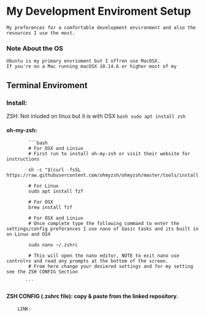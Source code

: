 # My Development Enviroment Setup
    My preferences for a comfortable development environment and also the resources I use the most.
### Note About the OS                                                                                                                                             
    Ubuntu is my primary envrioment but I offren use MacOSX.
    If you're on a Mac running macOSX 10.14.6 or higher most of my 
 
## Terminal Enviroment                                                                                                                                                                                                                                                                                                            
### Install:                                                                                                                                                                                                                                                                                                                
 ZSH: Not inluded on linux but it is with OSX
            ```bash
            sudo apt install zsh
            ```                                                                                                                                                                                                                                                                                          
   #### oh-my-zsh:                                                                                                                                                                                                                                                                                                    
            ```bash
            # For OSX and Liniux
            # First run to install oh-my-zsh or visit their website for instructions 
            
            sh -c "$(curl -fsSL https://raw.githubusercontent.com/ohmyzsh/ohmyzsh/master/tools/install.sh)" 
            
            # For Linux
            sudo apt install fzf
            
            # For OSX
            brew install fzf
            
            # For OSX and Liniux 
            # Once complete type the following command to enter the settings/config preferances I use nano of basic tasks and its built in on Linux and OSX
          
            sudo nano ~/.zshrc
            
            # This will open the nano editor, NOTE to exit nano use control+x and read any prompts at the bottom of the screen.
            # From here change your desiered settings and for my setting see the ZSH CONFIG Section

           ```
           
 #### ZSH CONFIG (.zshrc file): copy & paste from the linked repository.                                                                                           
        LINK:                                                                                                                                                   
